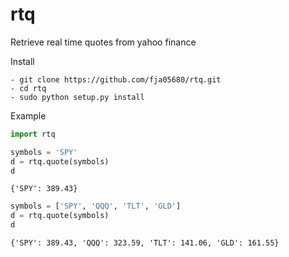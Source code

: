 rtq
======

Retrieve real time quotes from yahoo finance

Install

    - git clone https://github.com/fja05680/rtq.git
    - cd rtq
    - sudo python setup.py install

Example

```python
import rtq
```


```python
symbols = 'SPY'
d = rtq.quote(symbols)
d
```




    {'SPY': 389.43}




```python
symbols = ['SPY', 'QQQ', 'TLT', 'GLD']
d = rtq.quote(symbols)
d
```




    {'SPY': 389.43, 'QQQ': 323.59, 'TLT': 141.06, 'GLD': 161.55}
